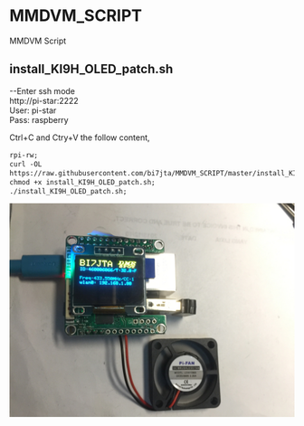 # MMDVM_SCRIPT  
MMDVM Script  

## install_KI9H_OLED_patch.sh  

--Enter ssh mode  
http://pi-star:2222   
User:  pi-star   
Pass:  raspberry   

Ctrl+C and Ctry+V the follow content,    
```
rpi-rw;  
curl -OL https://raw.githubusercontent.com/bi7jta/MMDVM_SCRIPT/master/install_KI9H_OLED_patch.sh;   
chmod +x install_KI9H_OLED_patch.sh;   
./install_KI9H_OLED_patch.sh;  

```

![Image loading ...](/KI9H_OLED.JPG)  